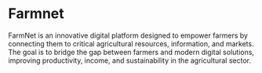 # Farmnet
FarmNet is an innovative digital platform designed to empower  farmers by connecting them to critical agricultural resources, information, and markets. The goal is to bridge the gap between  farmers and modern digital solutions, improving productivity, income, and sustainability in the agricultural sector.  
